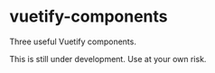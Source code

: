 # vuetify-components

Three useful Vuetify components.

This is still under development.  Use at your own risk.
